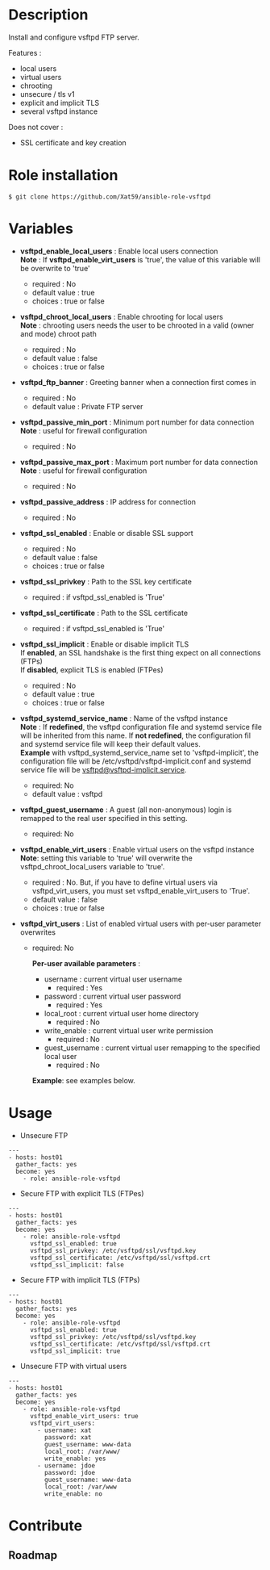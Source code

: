 # Description
Install and configure vsftpd FTP server.

Features :

- local users
- virtual users
- chrooting
- unsecure / tls v1
- explicit and implicit TLS
- several vsftpd instance

Does not cover :

- SSL certificate and key creation


# Role installation

```
$ git clone https://github.com/Xat59/ansible-role-vsftpd
```

# Variables

* **vsftpd_enable_local_users** : Enable local users connection <br /> **Note** : If **vsftpd_enable_virt_users** is 'true', the value of this variable will be overwrite to 'true'
  * required : No 
  * default value : true
  * choices : true or false
  
* **vsftpd_chroot_local_users** : Enable chrooting for local users <br /> **Note** : chrooting users needs the user to be chrooted in a valid (owner and mode) chroot path
  * required : No 
  * default value : false
  * choices : true or false
  
* **vsftpd_ftp_banner** : Greeting banner when a connection first comes in
  * required : No
  * default value : Private FTP server 
  
* **vsftpd_passive_min_port** : Minimum port number for data connection <br /> **Note** : useful for firewall configuration
  * required : No
  
* **vsftpd_passive_max_port** : Maximum port number for data connection <br /> **Note** : useful for firewall configuration
  * required : No
  
* **vsftpd_passive_address** : IP address for connection
  * required : No 
  
* **vsftpd_ssl_enabled** : Enable or disable SSL support
  * required : No
  * default value : false
  * choices : true or false
  
* **vsftpd_ssl_privkey** : Path to the SSL key certificate
  * required : if vsftpd_ssl_enabled is 'True'
  
* **vsftpd_ssl_certificate** : Path to the SSL certificate
  * required : if vsftpd_ssl_enabled is 'True'

* **vsftpd_ssl_implicit** : Enable or disable implicit TLS <br /> If **enabled**, an SSL handshake is the first thing expect on all connections (FTPs) <br /> If **disabled**, explicit TLS is enabled (FTPes)
  * required : No
  * default value : true
  * choices : true or false

* **vsftpd_systemd_service_name** : Name of the vsftpd instance <br /> **Note** : If **redefined**, the vsftpd configuration file and systemd service file will be inherited from this name. If **not redefined**, the configuration fil and systemd service file will keep their default values. <br /> **Example** with vsftpd_systemd_service_name set to 'vsftpd-implicit', the configuration file will be /etc/vsftpd/vsftpd-implicit.conf and systemd service file will be vsftpd@vsftpd-implicit.service.
  * required: No
  * default value : vsftpd

* **vsftpd_guest_username** : A guest (all non-anonymous) login is remapped to the real user specified in this setting.
  * required: No

* **vsftpd_enable_virt_users** : Enable virtual users on the vsftpd instance <br /> **Note**: setting this variable to 'true' will overwrite the vsftpd_chroot_local_users variable to 'true'.
  * required : No. But, if you have to define virtual users via vsftpd_virt_users, you must set vsftpd_enable_virt_users to 'True'.
  * default value : false
  * choices : true or false

* **vsftpd_virt_users** : List of enabled virtual users with per-user parameter overwrites
  * required: No
 
    **Per-user available parameters** : 
      * username : current virtual user username
        * required : Yes
      * password : current virtual user password
        * required : Yes
      * local_root : current virtual user home directory
        * required : No
      * write_enable : current virtual user write permission
        * required : No
      * guest_username : current virtual user remapping to the specified local user
        * required : No

    **Example**: see examples below.


# Usage

- Unsecure FTP

```
---
- hosts: host01
  gather_facts: yes
  become: yes
    - role: ansible-role-vsftpd
```

- Secure FTP with explicit TLS (FTPes)

```
---
- hosts: host01
  gather_facts: yes
  become: yes
    - role: ansible-role-vsftpd
      vsftpd_ssl_enabled: true
      vsftpd_ssl_privkey: /etc/vsftpd/ssl/vsftpd.key
      vsftpd_ssl_certificate: /etc/vsftpd/ssl/vsftpd.crt
      vsftpd_ssl_implicit: false
```

- Secure FTP with implicit TLS (FTPs)

```
---
- hosts: host01
  gather_facts: yes
  become: yes
    - role: ansible-role-vsftpd
      vsftpd_ssl_enabled: true
      vsftpd_ssl_privkey: /etc/vsftpd/ssl/vsftpd.key
      vsftpd_ssl_certificate: /etc/vsftpd/ssl/vsftpd.crt
      vsftpd_ssl_implicit: true
```

- Unsecure FTP with virtual users

```
---
- hosts: host01
  gather_facts: yes
  become: yes
    - role: ansible-role-vsftpd
      vsftpd_enable_virt_users: true
      vsftpd_virt_users:
        - username: xat
          password: xat
          guest_username: www-data
          local_root: /var/www/
          write_enable: yes
        - username: jdoe
          password: jdoe
          guest_username: www-data
          local_root: /var/www
          write_enable: no
```


# Contribute

## Roadmap

